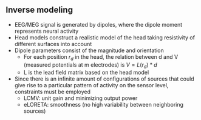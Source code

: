 ## Inverse modeling

- EEG/MEG signal is generated by dipoles, where the dipole moment represents neural activity
- Head models construct a realistic model of the head taking resistivity of different surfaces into account
- Dipole parameters consist of the magnitude and orientation
  - For each position $r_d$ in the head, the relation between d and V (measured potentials at m electrodes) is $V = L(r_d) * d$
  - L is the lead field matrix based on the head model
- Since there is an infinite amount of configurations of sources that could give rise to a particular pattern of activity on the sensor level, constraints must be employed
  - LCMV: unit gain and minimizing output power
  - eLORETA: smoothness (no high variability between neighboring sources)

